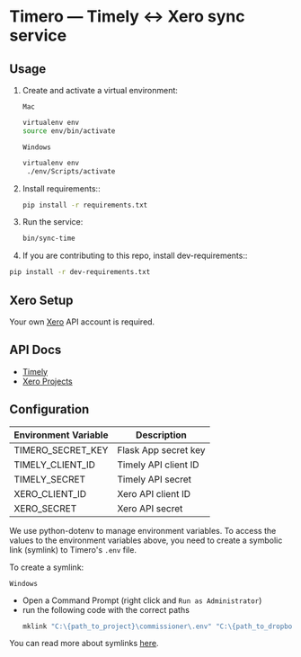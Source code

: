 # Timero — Timely <-> Xero sync service

## Usage

1. Create and activate a virtual environment:

    `Mac`

    ```bash
    virtualenv env
    source env/bin/activate
    ```

    `Windows`

    ```bash
    virtualenv env
     ./env/Scripts/activate
    ```

2. Install requirements::

    ```bash
    pip install -r requirements.txt
    ```

3. Run the service:

    ```bash
    bin/sync-time
    ```

4. If you are contributing to this repo, install dev-requirements::

```bash
pip install -r dev-requirements.txt
```

## Xero Setup

Your own [Xero](https://developer.xero.com/documentation/getting-started/getting-started-guide) API account is required.

## API Docs

- [Timely](https://dev.timelyapp.com/)
- [Xero Projects](https://developer.xero.com/documentation/projects/projects)

## Configuration

Environment Variable | Description
---------------------|------------
TIMERO_SECRET_KEY | Flask App secret key
TIMELY_CLIENT_ID | Timely API client ID
TIMELY_SECRET | Timely API secret
XERO_CLIENT_ID | Xero API client ID
XERO_SECRET | Xero API secret

We use python-dotenv to manage environment variables. To access the values to the environment variables above, you need to create a symbolic link (symlink) to Timero's `.env` file.

To create a symlink:

`Windows`

- Open a Command Prompt (right click and `Run as Administrator`)
- run the following code with the correct paths
    ```bash
    mklink "C:\{path_to_project}\commissioner\.env" "C:\{path_to_dropbox}\Nerevu Group Security\{username}\timero-env"
    ```

You can read more about symlinks [here](https://www.maketecheasier.com/create-symbolic-links-windows10/).
